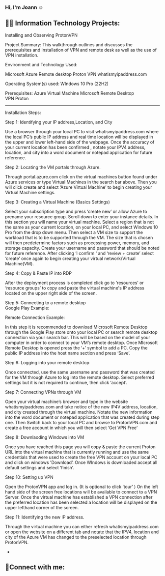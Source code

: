 ### Hi, I'm Joann ☺

<h2>👨‍💻 Information Technology Projects:</h2>
Installing and Observing ProtonVPN 


Project Summary: 
This walkthrough outlines and discusses the prerequisites and installation of VPN and remote desk as well as the use of VPN installation. 

Environment and Technology Used: 

Microsoft  Azure
Remote desktop
Proton VPN
whatismyipaddress.com

Operating System(s) used:
WIndows 10 Pro  (22H2)

Prerequisites:
Azure Virtual Machine
Microsoft Remote Desktop  
VPN Proton
____________________________________________________________________


















Installation Steps:

 
 Step 1: Identifying your IP address,Location, and City


 Use a browser through your local PC to visit whatismyipaddress.com where the local PC’s  public IP address and real time location will be displayed in the upper and lower left-hand side of the webpage. Once  the accuracy of your current location has been confirmed , notate your IPV4 address, location, and city into a word document or notepad application for future reference. 


Step 2: Locating the VM portals through Azure.



Through portal.azure.com click on the virtual machines button found under Azure services or type Virtual Machines in the search bar above. Then you will click create and select ‘Azure Virtual Machine’ to begin creating your Virtual Machine settings.



Step 3: Creating a Virtual Machine  (Basics Settings)



Select your subscription type and press ‘create new’ or allow Azure to prename your resource group. Scroll down to enter your instance details. In this section you will name your virtual machine. Select a region that is not the same as your current location, on your local PC, and select Windows 10  Pro from the drop down menu. Then select a VM size to support the workload that is to be supported through the VM. The size that is chosen will  then predetermine factors such as processing power, memory, and storage capacity. Create your username and password that should be noted for future reference. After clicking ‘I confirm ‘ and ‘review + create’ select ‘create’ once again to begin creating your virtual network/Virtual Machine(VM).


Step 4: Copy & Paste IP into RDP 


After the deployment process is completed click go to ‘resources’ or ‘resource groups’ to copy and paste the  virtual machine's IP address located on the upper right side of the screen.









Step 5: Connecting to a remote desktop         
                                     Google Play Example:                                                    
      
Remote Connection Example:  


In this step it is recommended to download Microsoft Remote Desktop through the Google Play store onto your  local PC or search remote desktop connection via your search bar. This will be  based on the model of your computer in order to connect to your VM’s remote desktop. Once MIcrosoft Remote Desktop is opened press the ‘+’ symbol to add a PC. Copy the public IP address into  the host name section and press ‘Save’.


Step 6: Logging into your remote desktop



Once connected, use the same username and password that was created for the VM through Azure to log into the remote desktop. Select preferred settings  but it is not required to continue, then click ‘accept’. 


Step 7: Connecting VPNs through VM



Open your virtual machine’s browser and type in the website whatismyipaddress.com and take notice of the new  IP4V address, location, and city created through the virtual machine. Notate the new information into the word document or notepad application that was created during step one.  Then Switch back to  your local PC and  browse to ProtonVPN.com and create a free account in which you will then select ‘Get VPN Free’

Step 8: Downlaoding Windows into VM




Once you have reached this page you will  copy & paste the current  Proton URL into the virtual machine that  is currently  running and use the same credentials that were used to create the free VPN account on your local PC and click on windows 'Download’. Once WIndows is downloaded accept all default settings and select ‘finish’. 



Step 10: Setting up VPN 

Open the ProtonVPN app and log in. (It is optional to click ‘tour’ ) On the left hand side of the screen free locations will be available to connect to a VPN Server. Once the virtual machine  has established a VPN connection after the  preferred location has been selected a location will be displayed on the upper lefthand corner of the screen.
 
Step 11: Identifying the new IP address.

Through the virtual machine you can either refresh whatismyipaddress.com or open the website on a different tab and notate that the IPV4, location and city of the Azure VM has changed to the preselected location through ProtonVPN. 

-

<h2>🤳Connect with me:</h2>
